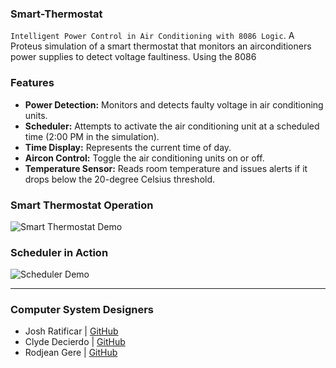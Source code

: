 ### Smart-Thermostat
`Intelligent Power Control in Air Conditioning with 8086 Logic`. A Proteus simulation of a smart thermostat that monitors an airconditioners power supplies to detect voltage faultiness. Using the 8086 

### Features 
- **Power Detection:** Monitors and detects faulty voltage in air conditioning units.
- **Scheduler:** Attempts to activate the air conditioning unit at a scheduled time (2:00 PM in the simulation).
- **Time Display:** Represents the current time of day.
- **Aircon Control:** Toggle the air conditioning units on or off.
- **Temperature Sensor:** Reads room temperature and issues alerts if it drops below the 20-degree Celsius threshold.

### Smart Thermostat Operation

![Smart Thermostat Demo](https://github.com/not-joosh/Smart-Thermostat/assets/105687297/e6efa477-4e46-43f0-a916-4f87a7a67086)

### Scheduler in Action

![Scheduler Demo](https://github.com/not-joosh/Smart-Thermostat/assets/105687297/4cead929-53c9-4596-a038-bd46cbbb1572)

---
### Computer System Designers
- Josh Ratificar | [GitHub](https://github.com/notjoosh)
- Clyde Decierdo | [GitHub](https://github.com/ccgarcia99)
- Rodjean Gere   | [GitHub](https://github.com/Ruujiii)
